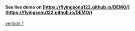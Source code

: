#### See live demo on [https://flyingsonu122.github.io/DEMO/](https://flyingsonu122.github.io/DEMO/)


[version 1 ](https://flyingsonu122.github.io/DEMO/version%201/index.html)